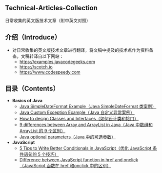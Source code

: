## Technical-Articles-Collection
日常收集的英文版技术文章（附中英文对照）

## 介绍（Introduce）
- 对日常收集的英文版技术文章进行翻译，将文稿中提及的技术点作为资料备查。文稿转译自以下网站：
    - https://examples.javacodegeeks.com
    - https://scotch.io
    - https://www.codespeedy.com

## 目录（Contents）
- **Basics of Java**
	- [Java SimpleDateFormat Example（Java SimpleDateFormat 类案例）](https://github.com/clxering/Technical-Articles-Collection/blob/master/Java-SimpleDateFormat-Example.md)
	- [Java Custom Exception Example（Java 自定义异常案例）](https://github.com/clxering/Technical-Articles-Collection/blob/master/Java-Custom-Exception-Example.md)
	- [How to design Classes and Interfaces（如何设计类和接口）](https://github.com/clxering/Technical-Articles-Collection/blob/master/How-to-design-Classes-and-Interfaces.md)
	- [9 differences between Array and ArrayList in Java（Java 中数组和 ArrayList 的 9 个区别）](https://github.com/clxering/Technical-Articles-Collection/blob/master/9-differences-between-Array-and-ArrayList-in-Java.md)
  - [Java optional parameters（Java 中的可选参数）](https://github.com/clxering/Technical-Articles-Collection/blob/master/Java-optional-parameters.md)
- **JavaScript**
	- [5 Tips to Write Better Conditionals in JavaScript（优化 JavaScript 条件语句的 5 个技巧）](https://github.com/clxering/Technical-Articles-Collection/blob/master/5-Tips-to-Write-Better-Conditionals-in-JavaScript.md)
	- [Difference between JavaScript function in href and onclick（JavaScript 函数在 href 和onclick 中的区别）](https://github.com/clxering/Technical-Document-Collection/blob/master/Difference-between-JavaScript-function-in-href-and-onclick.md)
